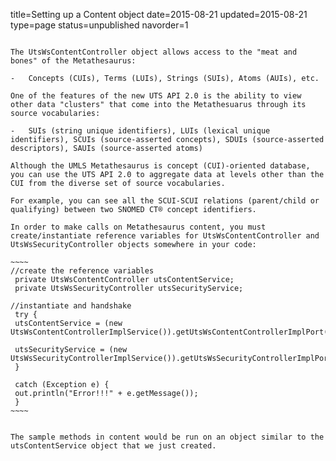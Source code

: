 title=Setting up a Content object
date=2015-08-21
updated=2015-08-21
type=page
status=unpublished
navorder=1
~~~~~~

The UtsWsContentController object allows access to the "meat and bones" of the Metathesaurus:

-   Concepts (CUIs), Terms (LUIs), Strings (SUIs), Atoms (AUIs), etc.

One of the features of the new UTS API 2.0 is the ability to view other data "clusters" that come into the Metathesuarus through its source vocabularies:

-   SUIs (string unique identifiers), LUIs (lexical unique identifiers), SCUIs (source-asserted concepts), SDUIs (source-asserted descriptors), SAUIs (source-asserted atoms)

Although the UMLS Metathesaurus is concept (CUI)-oriented database, you can use the UTS API 2.0 to aggregate data at levels other than the CUI from the diverse set of source vocabularies.

For example, you can see all the SCUI-SCUI relations (parent/child or qualifying) between two SNOMED CT® concept identifiers.

In order to make calls on Metathesaurus content, you must create/instantiate reference variables for UtsWsContentController and UtsWsSecurityController objects somewhere in your code:

~~~~
//create the reference variables
 private UtsWsContentController utsContentService;
 private UtsWsSecurityController utsSecurityService;

//instantiate and handshake
 try {
 utsContentService = (new UtsWsContentControllerImplService()).getUtsWsContentControllerImplPort();

 utsSecurityService = (new UtsWsSecurityControllerImplService()).getUtsWsSecurityControllerImplPort();
 }

 catch (Exception e) {
 out.println("Error!!!" + e.getMessage());
 }
~~~~


The sample methods in content would be run on an object similar to the utsContentService object that we just created.